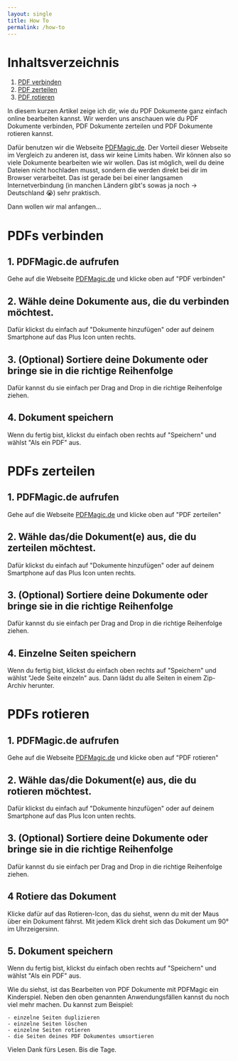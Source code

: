 ```yaml
---
layout: single
title: How To
permalink: /how-to
---
```

# Inhaltsverzeichnis
1. [PDF verbinden](#pdfs-verbinden)
2. [PDF zerteilen](#pdfs-zerteilen)
3. [PDF rotieren](#pdfs-rotieren)


In diesem kurzen Artikel zeige ich dir, wie du PDF Dokumente ganz einfach online bearbeiten kannst. Wir werden uns anschauen wie du PDF Dokumente verbinden, PDF Dokumente zerteilen und PDF Dokumente rotieren kannst.

Dafür benutzen wir die Webseite [PDFMagic.de](https://pdfmagic.de/). Der Vorteil dieser Webseite im Vergleich zu anderen ist, dass wir keine Limits haben. Wir können also so viele Dokumente bearbeiten wie wir wollen. Das ist möglich, weil du deine Dateien nicht hochladen musst, sondern die werden direkt bei dir im Browser verarbeitet. Das ist gerade bei bei einer langsamen Internetverbindung (in manchen Ländern gibt's sowas ja noch -> Deutschland 😭) sehr praktisch.

Dann wollen wir mal anfangen...

# PDFs verbinden
## 1. PDFMagic.de aufrufen
Gehe auf die Webseite [PDFMagic.de](https://pdfmagic.de/) und klicke oben auf "PDF verbinden"
## 2. Wähle deine Dokumente aus, die du verbinden möchtest.
Dafür klickst du einfach auf "Dokumente hinzufügen" oder auf deinem Smartphone auf das Plus Icon unten rechts.
## 3. (Optional) Sortiere deine Dokumente oder bringe sie in die richtige Reihenfolge
Dafür kannst du sie einfach per Drag and Drop in die richtige Reihenfolge ziehen.
## 4. Dokument speichern
Wenn du fertig bist, klickst du einfach oben rechts auf "Speichern" und wählst "Als ein PDF" aus.

# PDFs zerteilen
## 1. PDFMagic.de aufrufen
Gehe auf die Webseite [PDFMagic.de](https://pdfmagic.de/) und klicke oben auf "PDF zerteilen"
## 2. Wähle das/die Dokument(e) aus, die du zerteilen möchtest.
Dafür klickst du einfach auf "Dokumente hinzufügen" oder auf deinem Smartphone auf das Plus Icon unten rechts.
## 3. (Optional) Sortiere deine Dokumente oder bringe sie in die richtige Reihenfolge
Dafür kannst du sie einfach per Drag and Drop in die richtige Reihenfolge ziehen.
## 4. Einzelne Seiten speichern
Wenn du fertig bist, klickst du einfach oben rechts auf "Speichern" und wählst "Jede Seite einzeln" aus. Dann lädst du alle Seiten in einem Zip-Archiv herunter.

# PDFs rotieren
## 1. PDFMagic.de aufrufen
Gehe auf die Webseite [PDFMagic.de](https://pdfmagic.de/) und klicke oben auf "PDF rotieren"
## 2. Wähle das/die Dokument(e) aus, die du rotieren möchtest.
Dafür klickst du einfach auf "Dokumente hinzufügen" oder auf deinem Smartphone auf das Plus Icon unten rechts.
## 3. (Optional) Sortiere deine Dokumente oder bringe sie in die richtige Reihenfolge
Dafür kannst du sie einfach per Drag and Drop in die richtige Reihenfolge ziehen.
## 4 Rotiere das Dokument
Klicke dafür auf das Rotieren-Icon, das du siehst, wenn du mit der Maus über ein Dokument fährst. Mit jedem Klick dreht sich das Dokument um 90° im Uhrzeigersinn.
## 5. Dokument speichern
Wenn du fertig bist, klickst du einfach oben rechts auf "Speichern" und wählst "Als ein PDF" aus.


Wie du siehst, ist das Bearbeiten von PDF Dokumente mit PDFMagic ein Kinderspiel. Neben den oben genannten Anwendungsfällen kannst du noch viel mehr machen. Du kannst zum Beispiel:

    - einzelne Seiten duplizieren
    - einzelne Seiten löschen
    - einzelne Seiten rotieren
    - die Seiten deines PDF Dokumentes umsortieren

Vielen Dank fürs Lesen. Bis die Tage.